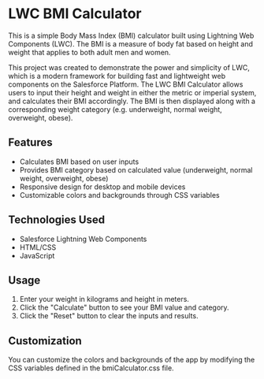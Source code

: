 # LWC BMI Calculator

This is a simple Body Mass Index (BMI) calculator built using Lightning Web Components (LWC). The BMI is a measure of body fat based on height and weight that applies to both adult men and women.

This project was created to demonstrate the power and simplicity of LWC, which is a modern framework for building fast and lightweight web components on the Salesforce Platform. The LWC BMI Calculator allows users to input their height and weight in either the metric or imperial system, and calculates their BMI accordingly. The BMI is then displayed along with a corresponding weight category (e.g. underweight, normal weight, overweight, obese).

## Features

- Calculates BMI based on user inputs
- Provides BMI category based on calculated value (underweight, normal weight, overweight, obese)
- Responsive design for desktop and mobile devices
- Customizable colors and backgrounds through CSS variables

## Technologies Used
- Salesforce Lightning Web Components
- HTML/CSS
- JavaScript

## Usage
1. Enter your weight in kilograms and height in meters.
2. Click the "Calculate" button to see your BMI value and category.
3. Click the "Reset" button to clear the inputs and results.

## Customization
You can customize the colors and backgrounds of the app by modifying the CSS variables defined in the bmiCalculator.css file.
